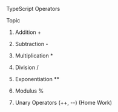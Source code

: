 TypeScript Operators


Topic
1. Addition +
2. Subtraction -
3. Multiplication *
4. Division /
5. Exponentiation **
6. Modulus %

7. Unary Operators  (++, --)      (Home Work)